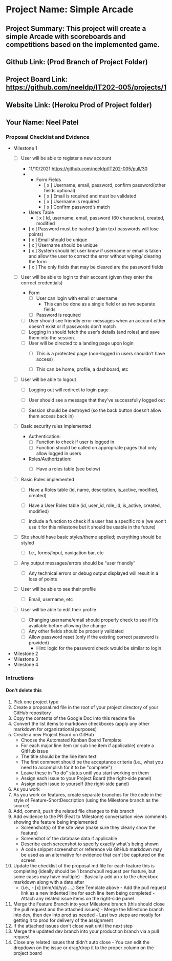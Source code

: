# Project Name: Simple Arcade
## Project Summary: This project will create a simple Arcade with scoreboards and competitions based on the implemented game.
## Github Link: (Prod Branch of Project Folder)
## Project Board Link: https://github.com/neeldp/IT202-005/projects/1
## Website Link: (Heroku Prod of Project folder)
## Your Name: Neel Patel

<!--
### Line item / Feature template (use this for each bullet point)
#### Don't delete this

- [ ] \(mm/dd/yyyy of completion) Feature Title (from the proposal bullet point, if it's a sub-point indent it properly)
  -  List of Evidence of Feature Completion
    - Status: Pending (Completed, Partially working, Incomplete, Pending)
    - Direct Link: (Direct link to the file or files in heroku prod for quick testing (even if it's a protected page))
    - Pull Requests
      - PR link #1 (repeat as necessary)
    - Screenshots
      - Screenshot #1 (paste the image so it uploads to github) (repeat as necessary)
        - Screenshot #1 description explaining what you're trying to show
### End Line item / Feature Template
--> 
### Proposal Checklist and Evidence

- Milestone 1
    - [ ] User will be able to register a new account
        - 11/10/2021 https://github.com/neeldp/IT202-005/pull/30        
        - - Form Fields
            - [ x ] Username, email, password, confirm password(other fields optional)
            - [ x ] Email is required and must be validated
            - [ x ] Username is required
            - [ x ] Confirm password’s match
        - Users Table
            - [ x ] Id, username, email, password (60 characters), created, modified
        - [ x ] Password must be hashed (plain text passwords will lose points)
        - [ x ] Email should be unique
        - [ x ] Username should be unique
        - [ x ] System should let user know if username or email is taken and allow the user to correct the error without wiping/   clearing the form
        - [ x ] The only fields that may be cleared are the password fields



    - [ ] User will be able to login to their account (given they enter the correct credentials)
        - Form
            - [ ] User can login with email or username
                - This can be done as a single field or as two separate fields
            - [ ] Password is required
        - [ ] User should see friendly error messages when an account either doesn’t exist or if passwords don’t match
        - [ ] Logging in should fetch the user’s details (and roles) and save them into the session.
        - [ ] User will be directed to a landing page upon login
            - [ ]  This is a protected page (non-logged in users shouldn’t have access)
            - [ ] This can be home, profile, a dashboard, etc

    
    - [ ] User will be able to logout
        - [ ] Logging out will redirect to login page
        - [ ] User should see a message that they’ve successfully logged out
        - [ ] Session should be destroyed (so the back button doesn’t allow them access back in)
    

    - [ ] Basic security rules implemented
        - Authentication:
            - [ ] Function to check if user is logged in
            - [ ] Function should be called on appropriate pages that only allow logged in users
        - Roles/Authorization:
            - [ ] Have a roles table (see below)

    
    - [ ] Basic Roles implemented
        - [ ] Have a Roles table	(id, name, description, is_active, modified, created)
        - [ ] Have a User Roles table (id, user_id, role_id, is_active, created, modified)
        - [ ] Include a function to check if a user has a specific role (we won’t use it for this milestone but it should be usable in the future)

    
    - [ ] Site should have basic styles/theme applied; everything should be styled
        - [ ] I.e., forms/input, navigation bar, etc


    - [ ] Any output messages/errors should be “user friendly”
        - [ ] Any technical errors or debug output displayed will result in a loss of points


    - [ ] User will be able to see their profile
        - [ ] Email, username, etc


    - [ ] User will be able to edit their profile
        - [ ] Changing username/email should properly check to see if it’s available before allowing the change
        - [ ] Any other fields should be properly validated
        - [ ] Allow password reset (only if the existing correct password is provided)
            - Hint: logic for the password check would be similar to login





- Milestone 2
- Milestone 3
- Milestone 4
### Intructions
#### Don't delete this
1. Pick one project type
2. Create a proposal.md file in the root of your project directory of your GitHub repository
3. Copy the contents of the Google Doc into this readme file
4. Convert the list items to markdown checkboxes (apply any other markdown for organizational purposes)
5. Create a new Project Board on GitHub
   - Choose the Automated Kanban Board Template
   - For each major line item (or sub line item if applicable) create a GitHub issue
   - The title should be the line item text
   - The first comment should be the acceptance criteria (i.e., what you need to accomplish for it to be "complete")
   - Leave these in "to do" status until you start working on them
   - Assign each issue to your Project Board (the right-side panel)
   - Assign each issue to yourself (the right-side panel)
6. As you work
  1. As you work on features, create separate branches for the code in the style of Feature-ShortDescription (using the Milestone branch as the source)
  2. Add, commit, push the related file changes to this branch
  3. Add evidence to the PR (Feat to Milestone) conversation view comments showing the feature being implemented
     - Screenshot(s) of the site view (make sure they clearly show the feature)
     - Screenshot of the database data if applicable
     - Describe each screenshot to specify exactly what's being shown
     - A code snippet screenshot or reference via GitHub markdown may be used as an alternative for evidence that can't be captured on the screen
  4. Update the checklist of the proposal.md file for each feature this is completing (ideally should be 1 branch/pull request per feature, but some cases may have multiple)
    - Basically add an x to the checkbox markdown along with a date after
      - (i.e.,   - [x] (mm/dd/yy) ....) See Template above
    - Add the pull request link as a new indented line for each line item being completed
    - Attach any related issue items on the right-side panel
  5. Merge the Feature Branch into your Milestone branch (this should close the pull request and the attached issues)
    - Merge the Milestone branch into dev, then dev into prod as needed
    - Last two steps are mostly for getting it to prod for delivery of the assignment 
  7. If the attached issues don't close wait until the next step
  8. Merge the updated dev branch into your production branch via a pull request
  9. Close any related issues that didn't auto close
    - You can edit the dropdown on the issue or drag/drop it to the proper column on the project board
